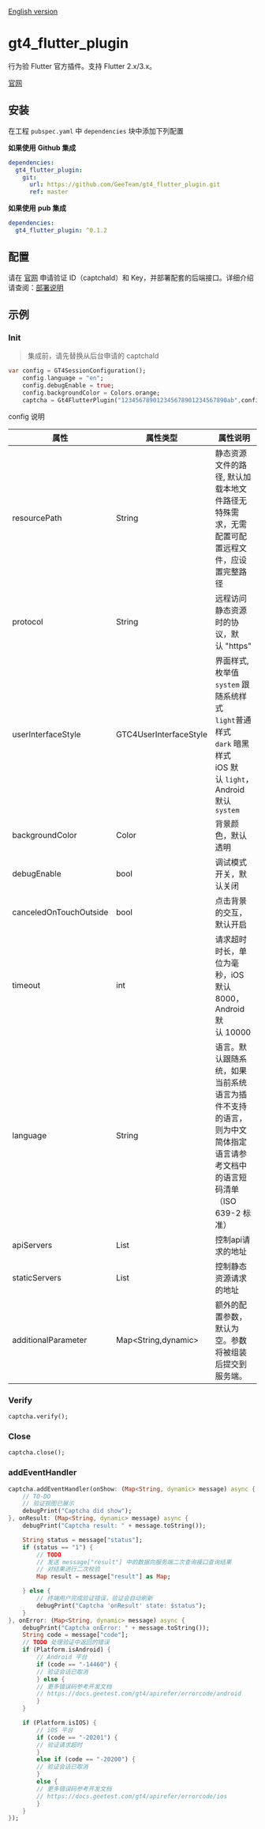 [English version](./README_EN.md)


# gt4_flutter_plugin

行为验 Flutter 官方插件。支持 Flutter 2.x/3.x。

[官网](https://www.geetest.com/)

## 安装

在工程 `pubspec.yaml` 中 `dependencies` 块中添加下列配置

**如果使用** **Github 集成**

```yaml
dependencies:
  gt4_flutter_plugin:
    git:
      url: https://github.com/GeeTeam/gt4_flutter_plugin.git
      ref: master
```

**如果使用** **pub 集成**

```yaml
dependencies:
  gt4_flutter_plugin: ^0.1.2
```

## 配置

请在 [官网](https://www.geetest.com/) 申请验证 ID（captchaId）和 Key，并部署配套的后端接口。详细介绍请查阅：[部署说明](https://docs.geetest.com/gt4/start/)

## 示例

### Init

> 集成前，请先替换从后台申请的 captchaId
>

```dart
var config = GT4SessionConfiguration();
    config.language = "en";
    config.debugEnable = true;
    config.backgroundColor = Colors.orange;
    captcha = Gt4FlutterPlugin("123456789012345678901234567890ab",config);
```

config 说明

| 属性 | 属性类型 | 属性说明 |
| --- | --- | --- |
| resourcePath | String | 静态资源文件的路径, 默认加载本地文件路径无特殊需求，无需配置可配置远程文件，应设置完整路径 |
| protocol | String | 远程访问静态资源时的协议，默认 "https" |
| userInterfaceStyle | GTC4UserInterfaceStyle | 界面样式, 枚举值<br>`system` 跟随系统样式<br>`light`普通样式<br>`dark` 暗黑样式<br>iOS 默认 `light`，Android 默认`system` |
| backgroundColor | Color | 背景颜色，默认透明 |
| debugEnable | bool | 调试模式开关，默认关闭 |
| canceledOnTouchOutside | bool | 点击背景的交互，默认开启 |
| timeout | int | 请求超时时长，单位为毫秒，iOS 默认8000，Android 默认 10000 |
| language | String | 语言。默认跟随系统，如果当前系统语言为插件不支持的语言，则为中文简体指定语言请参考文档中的语言短码清单（ISO 639-2 标准） |
| apiServers |   List<String> |  控制api请求的地址 |
| staticServers |   List<String> | 控制静态资源请求的地址 |
| additionalParameter | Map<String,dynamic> | 额外的配置参数，默认为空。参数将被组装后提交到服务端。 |

### Verify

`captcha.verify();`

### Close

`captcha.close();`

### addEventHandler

```dart
captcha.addEventHandler(onShow: (Map<String, dynamic> message) async {
    // TO-DO
    // 验证视图已展示
    debugPrint("Captcha did show");
}, onResult: (Map<String, dynamic> message) async {
    debugPrint("Captcha result: " + message.toString());

    String status = message["status"];
    if (status == "1") {
        // TODO
        // 发送 message["result"] 中的数据向服务端二次查询接口查询结果
        // 对结果进行二次校验
        Map result = message["result"] as Map;

    } else {
        // 终端用户完成验证错误，验证会自动刷新
        debugPrint("Captcha 'onResult' state: $status");
    }
}, onError: (Map<String, dynamic> message) async {
    debugPrint("Captcha onError: " + message.toString());
    String code = message["code"];
    // TODO 处理验证中返回的错误
    if (Platform.isAndroid) {
        // Android 平台
        if (code == "-14460") {
        // 验证会话已取消
        } else {
        // 更多错误码参考开发文档
        // https://docs.geetest.com/gt4/apirefer/errorcode/android
        }
    }

    if (Platform.isIOS) {
        // iOS 平台
        if (code == "-20201") {
        // 验证请求超时
        }
        else if (code == "-20200") {
        // 验证会话已取消
        }
        else {
        // 更多错误码参考开发文档
        // https://docs.geetest.com/gt4/apirefer/errorcode/ios
        }
    }
});
```

